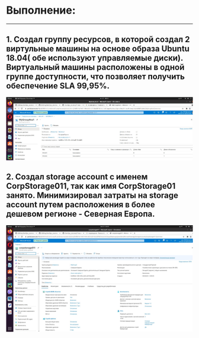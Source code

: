 # Выполнение:
*************

## 1. Создал группу ресурсов, в которой создал 2 виртульные машины на основе образа Ubuntu 18.04( обе используют управляемые диски). Виртуальный машины расположены в одной группе доступности, что позволяет получить обеспечение SLA 99,95%.  
<img src="https://github.com/dan480/DevOps_courses/blob/main/7.Azure/vm.jpg" />

## 2. Создал storage account с именем CorpStorage011, так как имя CorpStorage01 занято. Минимизировал затраты на storage account путем расположения в более дешевом регионе - Северная Европа.
<img src="https://github.com/dan480/DevOps_courses/blob/main/7.Azure/corp.jpg" />
   
